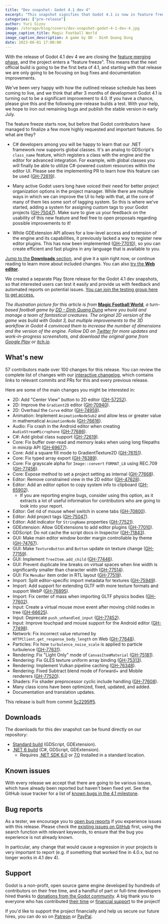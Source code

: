 ```yaml
---
title: "Dev snapshot: Godot 4.1 dev 4"
excerpt: "This snapshot signifies that Godot 4.1 is now in feature freeze and will only receive bug fixes going forward. Enjoy this final package of new features and enhancements and give them a good shake!"
categories: ["pre-release"]
author: Yuri Sizov
image: /storage/blog/covers/dev-snapshot-godot-4-1-dev-4.jpg
image_caption_title: Magic Football World
image_caption_description: A game by DD - Dinh Quang Dung
date: 2023-06-01 17:00:00
---
```


With the release of Godot 4.1 dev 4 we are closing the [feature merging phase](/article/release-management-4-1/), and the project enters a "feature freeze". This means that the next official build is going to be the first beta of 4.1, and starting with that release we are only going to be focusing on bug fixes and documentation improvements.

We've been very happy with how the outlined release schedule has been coming to live, and we think that after 3 months of development Godot 4.1 is turning out to be a significant improvement to 4.0. If you have a chance, please give this and the following pre-release builds a test. With your help, we hope to iron out remaining bugs and publish the stable version in early July.

The feature freeze starts now, but before that Godot contributors have managed to finalize a few more highly requested and important features. So what are they?

- C# developers among you will be happy to learn that our .NET framework now supports global classes. It's an analog to GDScript's `class_name` feature, which registers a class with the engine and the editor for advanced integration. For example, with global classes you will finally be able to utilize C#-powered custom resources within the editor UI. Please see the implementing PR to learn how this feature can be used ([GH-72619](https://github.com/godotengine/godot/pull/72619)).

- Many active Godot users long have voiced their need for better project organization options in the project manager. While there are multiple ways in which we can improve the UI to help with that, at the core of many of them lies some sort of tagging system. So this is where we've started, adding a system for assigning custom tags to your Godot projects ([GH-75047](https://github.com/godotengine/godot/pull/75047)). Make sure to give us your feedback on the usability of this new feature and feel free to open proposals regarding possible improvements to it!

- While GDExtension API allows for a low-level access and extension of the engine and its capabilities, it previously lacked a way to register new editor plugins. This has now been implemented ([GH-77010](https://github.com/godotengine/godot/pull/77010)), so you can create efficient and fast plugins in any language that is available to you.

[Jump to the **Downloads** section](#downloads), and give it a spin right now, or continue reading to learn more about included changes. You can also [try the **Web editor**](https://editor.godotengine.org/releases/4.1.dev4/).

We created a separate Play Store release for the Godot 4.1 dev snapshots, so that interested users can test it easily and provide us with feedback and automated reports on potential issues. [You can join the testing group here to get access.](https://groups.google.com/g/godot-testers)

*The illustration picture for this article is from* **[Magic Football World](https://twitter.com/mgf_game)**, *a turn-based football game by [DD - Dinh Quang Dung](https://twitter.com/dd_mgf) where you build and manage a team of fantastical creatures. The original 2D version of the game was build with Godot 3, but multiple improvements to the 3D workflow in Godot 4 convinced them to increase the number of dimensions and the version of the engine. Follow DD on [Twitter](https://twitter.com/dd_mgf) for more updates and work-in-progress screenshots, and download the original game from [Google Play](https://play.google.com/store/apps/details?id=mgfgame.magicfootballworld) or [itch.io](https://mgf-game.itch.io/mgf).*

## What's new

57 contributors made over 100 changes for this release. You can review the complete list of changes with our [interactive changelog](https://godotengine.github.io/godot-interactive-changelog/#4.1-dev4), which contains links to relevant commits and PRs for this and every previous release.

Here are some of the main changes you might be interested in:

- 2D: Add "Center View" button to 2D editor ([GH-57252](https://github.com/godotengine/godot/pull/57252)).
- 2D: Improve the `Gradient2D` editor ([GH-70940](https://github.com/godotengine/godot/pull/70940)).
- 2D: Overhaul the `Curve` editor ([GH-74959](https://github.com/godotengine/godot/pull/74959)).
- Animation: Implement `AnimationNodeSub2` and allow less or greater value in mathematical `AnimationNode` ([GH-76616](https://github.com/godotengine/godot/pull/76616)).
- Audio: Fix crash in the Android editor when creating `AudioStreamMicrophone` ([GH-77686](https://github.com/godotengine/godot/pull/77686)).
- C#: Add global class support ([GH-72619](https://github.com/godotengine/godot/pull/72619)).
- Core: Fix buffer over-read and memory leaks when using long filepaths in minizip API ([GH-69677](https://github.com/godotengine/godot/pull/69677)).
- Core: Add a square fill mode to GradientTexture2D ([GH-76151](https://github.com/godotengine/godot/pull/76151)).
- Core: Fix typed array export ([GH-76389](https://github.com/godotengine/godot/pull/76389)).
- Core: Fix grayscale alpha for `Image::convert` `FORMAT_L8` using REC.709 ([GH-77456](https://github.com/godotengine/godot/pull/77456)).
- Core: Expose method to set a project setting as internal ([GH-77668](https://github.com/godotengine/godot/pull/77668)).
- Editor: Remove constrained view in the 2D editor ([GH-47628](https://github.com/godotengine/godot/pull/47628)).
- Editor: Add an editor option to copy system info to clipboard ([GH-65902](https://github.com/godotengine/godot/pull/65902)).
  - If you are reporting engine bugs, consider using this option, as it extracts a lot of useful information for contributors who are going to look into your report.
- Editor: Get rid of mouse wheel switch in scene tabs ([GH-70800](https://github.com/godotengine/godot/pull/70800)).
- Editor: Add project tags ([GH-75047](https://github.com/godotengine/godot/pull/75047)).
- Editor: Add indicator for `StringName` properties ([GH-77521](https://github.com/godotengine/godot/pull/77521)).
- GDExtension: Allow GDExtensions to add editor plugins ([GH-77010](https://github.com/godotengine/godot/pull/77010)).
- GDScript: Do not cache the script docs in Inspector ([GH-71843](https://github.com/godotengine/godot/pull/71843)).
- GUI: Make main editor window border margin controllable by theme ([GH-74767](https://github.com/godotengine/godot/pull/74767)).
- GUI: Make `TextureButton` and `Button` update on texture change ([GH-77159](https://github.com/godotengine/godot/pull/77159)).
- GUI: Implement `TreeItem.add_child` ([GH-77446](https://github.com/godotengine/godot/pull/77446)).
- GUI: Prevent duplicate line breaks on virtual spaces when line width is significantly smaller than character width ([GH-77514](https://github.com/godotengine/godot/pull/77514)).
- GUI: Fix `MenuBar` item order in RTL layout ([GH-77519](https://github.com/godotengine/godot/pull/77519)).
- Import: Split editor-specific import metadata for textures ([GH-75949](https://github.com/godotengine/godot/pull/75949)).
- Import: Add support for extending GLTF with more texture formats and support WebP ([GH-76895](https://github.com/godotengine/godot/pull/76895)).
- Import: Fix center of mass when importing GLTF physics bodies ([GH-77602](https://github.com/godotengine/godot/pull/77602)).
- Input: Create a virtual mouse move event after moving child nodes in tree ([GH-66625](https://github.com/godotengine/godot/pull/66625)).
- Input: Deprecate `push_unhandled_input` ([GH-77452](https://github.com/godotengine/godot/pull/77452)).
- Input: Improve touchpad and mouse support for the Android editor ([GH-77498](https://github.com/godotengine/godot/pull/77498)).
- Network: Fix incorrect value returned by `HTTPClient.get_response_body_length` on Web ([GH-77648](https://github.com/godotengine/godot/pull/77648)).
- Particles: Fix how `turbulence_noise_scale` is applied to particle turbulence ([GH-77631](https://github.com/godotengine/godot/pull/77631)).
- Rendering: Fix "Light Only" mode of `CanvasItemMaterial` ([GH-75181](https://github.com/godotengine/godot/pull/75181)).
- Rendering: Fix GLES texture uniform array binding ([GH-75313](https://github.com/godotengine/godot/pull/75313)).
- Rendering: Implement Vulkan pipeline caching ([GH-76348](https://github.com/godotengine/godot/pull/76348)).
- Rendering: Fixed Subtract blend mode of Forward+ and Mobile renderers ([GH-77520](https://github.com/godotengine/godot/pull/77520)).
- Shaders: Fix shader preprocessor cyclic include handling ([GH-77608](https://github.com/godotengine/godot/pull/77608)).
- Many class icons have been optimized, fixed, updated, and added.
- Documentation and translation updates.

This release is built from commit [5c2295ff5](https://github.com/godotengine/godot/commit/5c2295ff538312884115c2b7a3aec1e301b8b954).

## Downloads

The downloads for this dev snapshot can be found directly on our repository:

* [Standard build](https://downloads.tuxfamily.org/godotengine/4.1/dev4/) (GDScript, GDExtension).
* [.NET 6 build](https://downloads.tuxfamily.org/godotengine/4.1/dev4/mono) (C#, GDScript, GDExtension).
  - Requires [.NET SDK 6.0](https://dotnet.microsoft.com/en-us/download/dotnet/6.0) or [7.0](https://dotnet.microsoft.com/en-us/download/dotnet/7.0) installed in a standard location.

## Known issues

With every release we accept that there are going to be various issues, which have already been reported but haven't been fixed yet. See the GitHub issue tracker for a list of [known bugs in the 4.1 milestone](https://github.com/godotengine/godot/issues?q=is%3Aissue+is%3Aopen+milestone%3A4.1+label%3Abug+).

## Bug reports

As a tester, we encourage you to [open bug reports](https://github.com/godotengine/godot/issues) if you experience issues with this release. Please check the [existing issues on GitHub](https://github.com/godotengine/godot/issues) first, using the search function with relevant keywords, to ensure that the bug you experience is not already known.

In particular, any change that would cause a regression in your projects is very important to report (e.g. if something that worked fine in 4.0.x, but no longer works in 4.1 dev 4).

## Support

Godot is a non-profit, open source game engine developed by hundreds of contributors on their free time, and a handful of part or full-time developers hired thanks to [donations from the Godot community](/donate). A big thank you to everyone who has contributed [their time](https://github.com/godotengine/godot/blob/master/AUTHORS.md) or [financial support](https://github.com/godotengine/godot/blob/master/DONORS.md) to the project!

If you'd like to support the project financially and help us secure our future hires, you can do so on [Patreon](https://www.patreon.com/godotengine) or [PayPal](/donate).
